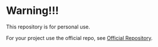 # Warning!!!

This repository is for personal use.

For your project use the official repo, see [Official Repository](https://github.com/google/myanmar-tools).